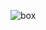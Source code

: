 ![box](https://user-images.githubusercontent.com/55939719/120894707-d8b19000-c654-11eb-9210-151eec533c43.png)
